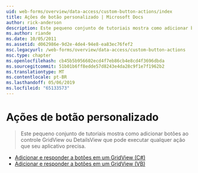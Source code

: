 ```yaml
---
uid: web-forms/overview/data-access/custom-button-actions/index
title: Ações de botão personalizado | Microsoft Docs
author: rick-anderson
description: Este pequeno conjunto de tutoriais mostra como adicionar botões ao controle GridView ou DetailsView que pode executar qualquer ação que seu aplicativo precisa.
ms.author: riande
ms.date: 10/05/2011
ms.assetid: d062986e-9d2e-4de4-94e8-ea83ec76fef2
msc.legacyurl: /web-forms/overview/data-access/custom-button-actions
msc.type: chapter
ms.openlocfilehash: cb45b5b956602ecd4f7eb86cb4e8cd4f3696dbda
ms.sourcegitcommit: 51b01b6ff8edde57d8243e4da28c9f1e7f1962b2
ms.translationtype: MT
ms.contentlocale: pt-BR
ms.lasthandoff: 05/06/2019
ms.locfileid: "65133573"
---
```

# <a name="custom-button-actions"></a>Ações de botão personalizado

> Este pequeno conjunto de tutoriais mostra como adicionar botões ao controle GridView ou DetailsView que pode executar qualquer ação que seu aplicativo precisa.

- [Adicionar e responder a botões em um GridView (C#)](adding-and-responding-to-buttons-to-a-gridview-cs.md)
- [Adicionar e responder a botões em um GridView (VB)](adding-and-responding-to-buttons-to-a-gridview-vb.md)

